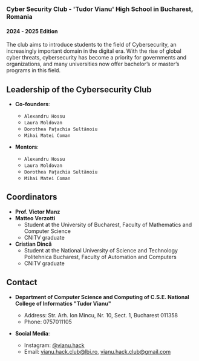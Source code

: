 ### Cyber Security Club - 'Tudor Vianu' High School in Bucharest, Romania

#### 2024 - 2025 Edition

The club aims to introduce students to the field of Cybersecurity, an increasingly important domain in the digital era. With the rise of global cyber threats, cybersecurity has become a priority for governments and organizations, and many universities now offer bachelor’s or master’s programs in this field.

## **Leadership of the Cybersecurity Club**

- **Co-founders**:
  - `Alexandru Hossu`
  - `Laura Moldovan`
  - `Dorothea Pațachia Sultănoiu`
  - `Mihai Matei Coman`

- **Mentors**:
  - `Alexandru Hossu`
  - `Laura Moldovan`
  - `Dorothea Pațachia Sultănoiu`
  - `Mihai Matei Coman`

## **Coordinators**

- **Prof. Victor Manz**  
- **Matteo Verzotti**  
  - Student at the University of Bucharest, Faculty of Mathematics and Computer Science  
  - CNITV graduate  
- **Cristian Dincă**  
  - Student at the National University of Science and Technology Politehnica Bucharest, Faculty of Automation and Computers  
  - CNITV graduate  

## **Contact**

- **Department of Computer Science and Computing of C.S.E. National College of Informatics "Tudor Vianu"**  
  - Address: Str. Arh. Ion Mincu, Nr. 10, Sect. 1, Bucharest 011358  
  - Phone: 0757011105  

- **Social Media**:
  - Instagram: [@vianu.hack](https://instagram.com/vianu.hack)
  - Email: vianu.hack.club@lbi.ro, vianu.hack.club@gmail.com
